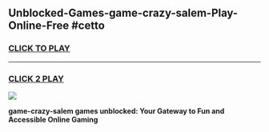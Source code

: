
## Unblocked-Games-game-crazy-salem-Play-Online-Free #cetto
<h3>
<a href="https://us.freeplayer.one?title=game-crazy-salem&ref=10M">CLICK TO PLAY</a></h3>
<hr>

<h3>
<a href="https://us.freeplayer.one?title=game-crazy-salem&ref=10M">CLICK 2 PLAY</a>
  
</h3>

<a href="https://us.freeplayer.one?title=game-crazy-salem&ref=10M"><img src="https://clearcache.store/games.png"></a>


**game-crazy-salem games unblocked: Your Gateway to Fun and Accessible Online Gaming**
